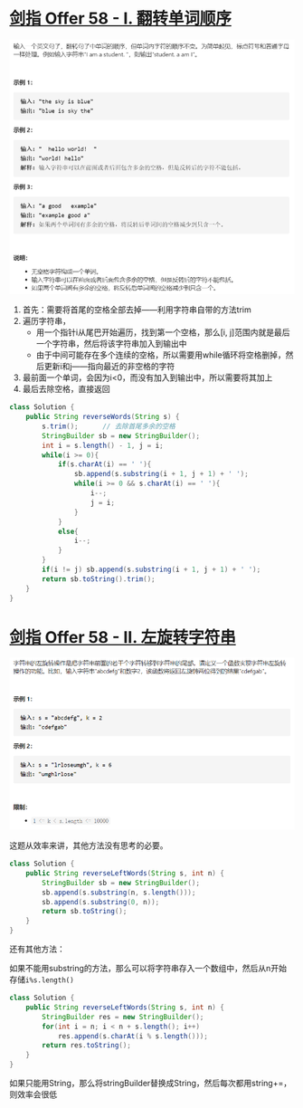 

# [剑指 Offer 58 - I. 翻转单词顺序](https://leetcode-cn.com/problems/fan-zhuan-dan-ci-shun-xu-lcof/)

<img src="pic\image-20210505173129892.png" alt="image-20210505173129892" style="zoom:67%;" />

1. 首先：需要将首尾的空格全部去掉——利用字符串自带的方法trim
2. 遍历字符串，
   - 用一个指针i从尾巴开始遍历，找到第一个空格，那么[i, j]范围内就是最后一个字符串，然后将该字符串加入到输出中
   - 由于中间可能存在多个连续的空格，所以需要用while循环将空格删掉，然后更新i和j——指向最近的非空格的字符
3. 最前面一个单词，会因为i<0，而没有加入到输出中，所以需要将其加上
4. 最后去除空格，直接返回

```java
class Solution {
    public String reverseWords(String s) {
        s.trim();      // 去除首尾多余的空格
        StringBuilder sb = new StringBuilder();
        int i = s.length() - 1, j = i;
        while(i >= 0){
            if(s.charAt(i) == ' '){
                sb.append(s.substring(i + 1, j + 1) + ' ');
                while(i >= 0 && s.charAt(i) == ' '){
                    i--;
                    j = i;
                }
            }
            else{
                i--;
            }
        }
        if(i != j) sb.append(s.substring(i + 1, j + 1) + ' ');
        return sb.toString().trim();
    }
}
```

# [剑指 Offer 58 - II. 左旋转字符串](https://leetcode-cn.com/problems/zuo-xuan-zhuan-zi-fu-chuan-lcof/)

<img src="pic\image-20210505174538346.png" alt="image-20210505174538346" style="zoom:67%;" />

这题从效率来讲，其他方法没有思考的必要。

```java
class Solution {
    public String reverseLeftWords(String s, int n) {
        StringBuilder sb = new StringBuilder();
        sb.append(s.substring(n, s.length()));
        sb.append(s.substring(0, n));
        return sb.toString();
    }
}
```

还有其他方法：

如果不能用substring的方法，那么可以将字符串存入一个数组中，然后从n开始存储`i%s.length()`

```java
class Solution {
    public String reverseLeftWords(String s, int n) {
        StringBuilder res = new StringBuilder();
        for(int i = n; i < n + s.length(); i++)
            res.append(s.charAt(i % s.length()));
        return res.toString();
    }
}
```

如果只能用String，那么将stringBuilder替换成String，然后每次都用string+=，则效率会很低
